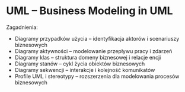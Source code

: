 # UML – Business Modeling in UML

Zagadnienia:

* Diagramy przypadków użycia – identyfikacja aktorów i scenariuszy biznesowych  
* Diagramy aktywności – modelowanie przepływu pracy i zdarzeń  
* Diagramy klas – struktura domeny biznesowej i relacje encji  
* Diagramy stanów – cykl życia obiektów biznesowych  
* Diagramy sekwencji – interakcje i kolejność komunikatów  
* Profile UML i stereotypy – rozszerzenia dla modelowania procesów biznesowych  
